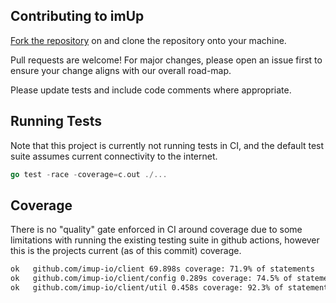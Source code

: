 Contributing to imUp
--

[Fork the repository](https://github.com/imup-io/client/fork) on and clone the repository onto your machine.

Pull requests are welcome! For major changes, please open an issue first to ensure your change aligns with our overall road-map.

Please update tests and include code comments where appropriate.

## Running Tests

Note that this project is currently not running tests in CI, and the default
test suite assumes current connectivity to the internet.

```go
go test -race -coverage=c.out ./...
```

## Coverage

There is no "quality" gate enforced in CI around coverage due to some limitations
with running the existing testing suite in github actions, however this is the projects
current (as of this commit) coverage.

```sh
ok   github.com/imup-io/client 69.898s coverage: 71.9% of statements
ok   github.com/imup-io/client/config 0.289s coverage: 74.5% of statements
ok   github.com/imup-io/client/util 0.458s coverage: 92.3% of statements
```
